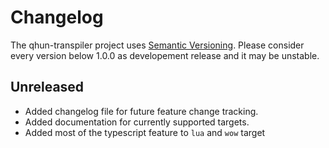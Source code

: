 # Changelog

The qhun-transpiler project uses [Semantic Versioning](https://semver.org/spec/v2.0.0.html). Please consider every version below 1.0.0 as developement release and it may be unstable.

## Unreleased

- Added changelog file for future feature change tracking.
- Added documentation for currently supported targets.
- Added most of the typescript feature to `lua` and `wow` target